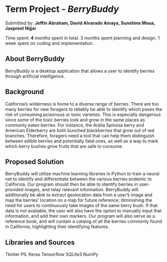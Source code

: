 # Term Project - *BerryBuddy*

Submitted by: **Jeffin Abraham, David Alvarado Amaya, Sunshine Moua, Jaspreet Nijjar**

Time spent: **4** months spent in total. 
3 months spent planning and design. 
1 week spent on coding and implementation. 

## About BerryBuddy
BerryBuddy is a desktop application that allows a user to identify berries through artificial intelligence. 

## Background
California’s wilderness is home to a diverse range of berries. There are too many berries for new foragers to reliably be able to identify which poses the risk of consuming poisonous or toxic varieties. This is especially dangerous since some of the toxic berries look and grow in the same places as commonly eaten berries. For instance, the Aralia Spinosa berry and American Elderberry are both bunched blackberries that grow out of red branches. Therefore, foragers need a tool that can help them distinguish between edible berries and potentially fatal ones, as well as a way to mark which berry bushes grow fruits that are safe to consume.

## Proposed Solution
BerryBuddy will utilize machine learning libraries in Python to train a neural net to identify and differentiate between the various berries endemic to California. Our program should then be able to identify berries in user-provided images, and relay relevant information. BerryBuddy will additionally be able to extract geolocation data from a user’s image and map the berries’ location on a map for future reference; diminishing the need for users to continuously take images of the same berry bush. If that data is not available, the user will also have the option to manually input that information, and add their own markers. Our program will also serve as a reference book, and will contain a catalog of all the berries commonly found in California, highlighting their identifying features. 

## Libraries and Sources
Tkinter
PIL
Keras
Tensorflow
SQLite3
NumPy

